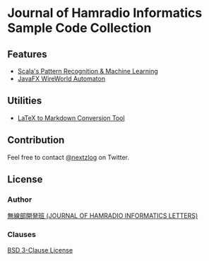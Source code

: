 Journal of Hamradio Informatics Sample Code Collection
====

## Features

- [Scala's Pattern Recognition & Machine Learning](mine/)
- [JavaFX WireWorld Automaton](wire/)

## Utilities

- [LaTeX to Markdown Conversion Tool](text/)

## Contribution

Feel free to contact [@nextzlog](https://twitter.com/nextzlog) on Twitter.

## License

### Author

[無線部開発班 (JOURNAL OF HAMRADIO INFORMATICS LETTERS)](https://pafelog.net)

### Clauses

[BSD 3-Clause License](LICENSE.md)

